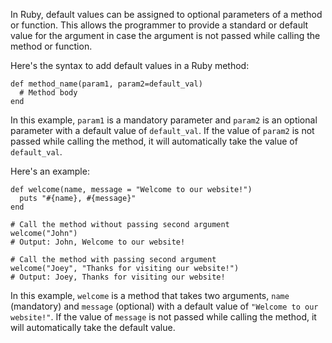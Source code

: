 In Ruby, default values can be assigned to optional parameters of a method or function. This allows the programmer to provide a standard or default value for the argument in case the argument is not passed while calling the method or function.

Here's the syntax to add default values in a Ruby method:

```
def method_name(param1, param2=default_val)
  # Method body
end
```

In this example, `param1` is a mandatory parameter and `param2` is an optional parameter with a default value of `default_val`. If the value of `param2` is not passed while calling the method, it will automatically take the value of `default_val`.

Here's an example:

```
def welcome(name, message = "Welcome to our website!")
  puts "#{name}, #{message}"
end

# Call the method without passing second argument
welcome("John")
# Output: John, Welcome to our website!

# Call the method with passing second argument
welcome("Joey", "Thanks for visiting our website!")
# Output: Joey, Thanks for visiting our website!
```

In this example, `welcome` is a method that takes two arguments, `name` (mandatory) and `message` (optional) with a default value of `"Welcome to our website!"`. If the value of `message` is not passed while calling the method, it will automatically take the default value.